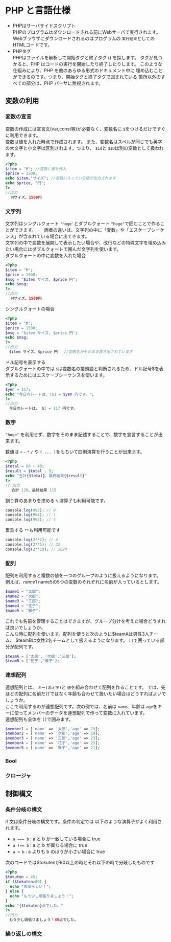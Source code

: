 # PHP と言語仕様
- PHPはサーバサイドスクリプト  
PHPのプログラムはダウンロードされる前にWebサーバで実行されます。Webブラウザにダウンロードされるのはプログラムの `実行結果`としてのHTMLコードです。
- PHPタグ  
PHPはファイルを解析して開始タグと終了タグ (<?php と ?>) を探します。 タグが見つかると、PHP はコードの実行を開始したり終了したりします。 このような仕組みにより、PHP を他のあらゆる形式のドキュメント中に 埋め込むことができるのです。つまり、開始タグと終了タグで囲まれている 箇所以外のすべての部分は、PHP パーサに無視されます。

## 変数の利用


### 変数の宣言

変数の作成には宣言文(var,const等)が必要なく、変数名に `$`をつけるだけですぐに利用できます。  
変数は値を入れた時点で作成されます。
また、変数名はスペルが同じでも英字の大文字と小文字は区別されます。つまり、 `$id`と `$ID`は別の変数として扱われます。

```php
<?php
$item = "M"; //変数に値を代入
$price = 1500;
echo $item,"サイズ"; //変数に入っている値が出力されます
echo $price, "円"; 
?>
//出力
　 Mサイズ、1500円
```


### 文字列

文字列はシングルクォート `'hoge'`とダブルクォート `"hoge"`で囲むことで作ることができます。　　
両者の違いは、文字列の中に「変数」や「エスケープシーケンス」が含まれている場合に出てきます。  
文字列の中で変数を展開して表示したい場合や、改行などの特殊文字を埋め込みたい場合にはダブルクォートで囲んだ文字列を使います。  
ダブルクォートの中に変数を入れた場合
```php
<?php
$item = "M"; 
$price = 1500;
$msg = "$item サイズ, $price 円"; 
echo $msg;
?>
//出力
　 Mサイズ、1500円
```
シングルクォートの場合
```php
<?php
$item = "M"; 
$price = 1500;
$msg = '$item サイズ, $price 円'; 
echo $msg;
?>
//出力
　$item サイズ、$price 円 　//変数名がそのまま書き出されています
```
ドル記号を表示する  
ダブルクォートの中では `$`は変数名の接頭語と判断されるため、ドル記号$を表示するためにはエスケープシーケンスを使います。
```php
<?php
$yen = 117;
echo "今日のレートは、\$1 = $yen 円です。";
?>
//出力
　今日のレートは、 $1 = 117 円です。
```

### 数字

`"hoge"` を利用せず、数字をそのまま記述することで、数字を宣言することが出来ます。

数値は `+` `-` `*` `/` や `( ... )`をもちいて四則演算を行うことが出来ます。

```php
<?php
$total = 80 + 40;
$result = $total - 5;
echo "合計{$total}、最終結果{$result}"
?>
// 出力
　 合計 120、最終結果 115
```

割り算のあまりを求める `%` 演算子も利用可能です。

```php
console.log(9%3); // 0
console.log(9%4); // 1
console.log(9%5); // 4
```
累乗する `**`も利用可能です
```php
console.log(2**2); // 4
console.log(2**5); // 32
console.log(2**10); // 1024
```

### 配列

配列を利用すると複数の値を一つのグループのように扱えるようになります。  
例えば、$name1~$name5の5つの変数のそれぞれに名前が入っているとします。  
```php
$name1 = "太郎";
$name2 = "次郎";
$name3 = "三郎";
$name4 = "花子";
$name5 = "雅子";
```
これでも名前を管理することはできますが、グループ分けを考えた場合どうすれば良いでしょうか。  
こんな時に配列を使います。配列を使うと次のように$teamAは男性3人チーム、 $teamBは女性2名チームとして扱えるようになります。 `[]`で囲っている部分が配列です。
```php
$teamA = ['太郎', '次郎','三郎'];
$teamB = ['花子','雅子'];
```

### 連想配列

連想配列とは、 `キー(添え字)`と `値`を組み合わせて配列を作ることです。
では、先ほどの配列に名前だけではなく年齢も合わせて扱いたい場合はどうすればよいでしょうか。  
ここで利用するのが連想配列です。次の例では、名前は `name`、年齢は `age`をキーに使ってメンバーのデータを連想配列で作って変数に入れています。  
連想配列も全体を `[]`で囲みます。
```php
$member1 = ['name' => '太郎','age' => 29];
$member2 = ['name' => '次郎','age' => 19];
$member3 = ['name' => '三郎','age' => 23];
$member4 = ['name' => '花子','age' => 25];
$member5 = ['name' => '雅子','age' => 21];
```

### Bool

### クロージャ


## 制御構文

### 条件分岐の構文

if 文は条件分岐の構文です。条件の判定では 以下のような演算子がよく利用されます。

- `a === b` : a と b が一致している場合に true
- `a !== b` : a と b が異なる場合に true
- `a < b` : a よりも b のほうが小さい場合に true  

次のコードでは$tokutenが80以上の時とそれ以下の時で分岐したものです
```php
<?php
$tokuten = 45;
if ($tokuten>80) {
  echo "素晴らしい！";
} else {
  echo "もう少し頑張りましょう！";
}
echo "{$tokuten}点でした。"
?>
//出力
　もう少し頑張りましょう！45点でした。
```

### 繰り返しの構文


